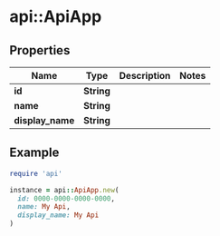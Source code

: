 # api::ApiApp

## Properties

| Name | Type | Description | Notes |
| ---- | ---- | ----------- | ----- |
| **id** | **String** |  |  |
| **name** | **String** |  |  |
| **display_name** | **String** |  |  |

## Example

```ruby
require 'api'

instance = api::ApiApp.new(
  id: 0000-0000-0000-0000,
  name: My Api,
  display_name: My Api
)
```

